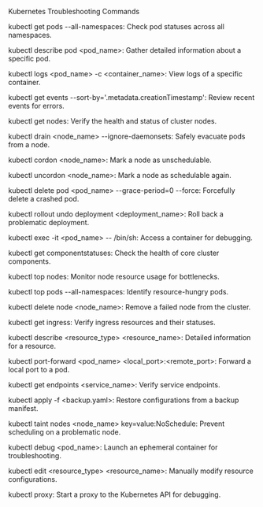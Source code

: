 Kubernetes Troubleshooting Commands

kubectl get pods --all-namespaces: Check pod statuses across all namespaces.

kubectl describe pod <pod_name>: Gather detailed information about a specific pod.

kubectl logs <pod_name> -c <container_name>: View logs of a specific container.

kubectl get events --sort-by='.metadata.creationTimestamp': Review recent events for errors.

kubectl get nodes: Verify the health and status of cluster nodes.

kubectl drain <node_name> --ignore-daemonsets: Safely evacuate pods from a node.

kubectl cordon <node_name>: Mark a node as unschedulable.

kubectl uncordon <node_name>: Mark a node as schedulable again.

kubectl delete pod <pod_name> --grace-period=0 --force: Forcefully delete a crashed pod.

kubectl rollout undo deployment <deployment_name>: Roll back a problematic deployment.

kubectl exec -it <pod_name> -- /bin/sh: Access a container for debugging.

kubectl get componentstatuses: Check the health of core cluster components.

kubectl top nodes: Monitor node resource usage for bottlenecks.

kubectl top pods --all-namespaces: Identify resource-hungry pods.

kubectl delete node <node_name>: Remove a failed node from the cluster.

kubectl get ingress: Verify ingress resources and their statuses.

kubectl describe <resource_type> <resource_name>: Detailed information for a resource.

kubectl port-forward <pod_name> <local_port>:<remote_port>: Forward a local port to a pod.

kubectl get endpoints <service_name>: Verify service endpoints.

kubectl apply -f <backup.yaml>: Restore configurations from a backup manifest.

kubectl taint nodes <node_name> key=value:NoSchedule: Prevent scheduling on a problematic node.

kubectl debug <pod_name>: Launch an ephemeral container for troubleshooting.

kubectl edit <resource_type> <resource_name>: Manually modify resource configurations.

kubectl proxy: Start a proxy to the Kubernetes API for debugging.
